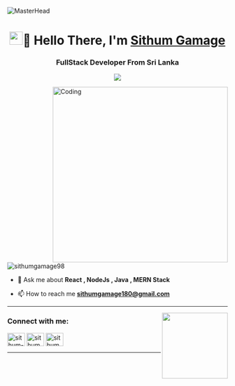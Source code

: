 <!-- cover photo -->
![MasterHead](https://user-images.githubusercontent.com/88527082/182120166-0e494dc7-8e6f-48e1-82a2-2d47b6234489.gif)

<h1 align="center"><img src="https://raw.githubusercontent.com/sidbelbase/sidbelbase/master/wave.gif" width="30px">👨‍ Hello There, I'm <a href="https://sidbelbase.me">Sithum Gamage</a></h1></center>

<!--header-->
<h3 align="center">FullStack Developer From Sri Lanka
</h3>

<!--welcome text -->
<div align="center">
<img src="https://readme-typing-svg.herokuapp.com?color=fff&width=480&height=65&lines=WELCOME+TO+MY+PROFILE+.+.+.;+.+.+.&center=true"></a> </div>

<!-- world animation -->
<img align="right" alt="Coding" width="400" src="https://cdn.dribbble.com/users/1162077/screenshots/3848914/programmer.gif"> <br>

<!-- Programmer image-->
<p align="left"> <img src="https://komarev.com/ghpvc/?username=sithumgamage98&label=Profile%20views&color=0e75b6&style=flat" alt="sithumgamage98" /></p>

<!--profile details-->
- 💬 Ask me about **React , NodeJs , Java , MERN Stack**

- 📫 How to reach me **sithumgamage180@gmail.com**
<hr>
 <!--social media links-->
<img align="right" src="https://user-images.githubusercontent.com/73876759/153703309-74e2fbb8-d44f-4751-ab9f-0e3a0fbddf0b.gif" width="150">
<h3 align="left">Connect with me:</h3>
<p align="left">
<a href="https://linkedin.com/in/sithum-gamage-057ab7240" target="blank"><img align="center" src="https://raw.githubusercontent.com/rahuldkjain/github-profile-readme-generator/master/src/images/icons/Social/linked-in-alt.svg" alt="sithum-gamage-057ab7240" height="30" width="40" /></a>
<a href="https://fb.com/sithum.gamage.1232" target="blank"><img align="center" src="https://raw.githubusercontent.com/rahuldkjain/github-profile-readme-generator/master/src/images/icons/Social/facebook.svg" alt="sithum.gamage.1232" height="30" width="40" /></a>
<a href="https://instagram.com/sithum _sankalpa98" target="blank"><img align="center" src="https://raw.githubusercontent.com/rahuldkjain/github-profile-readme-generator/master/src/images/icons/Social/instagram.svg" alt="sithum _sankalpa98" height="30" width="40" /></a>
</p>
<hr>



